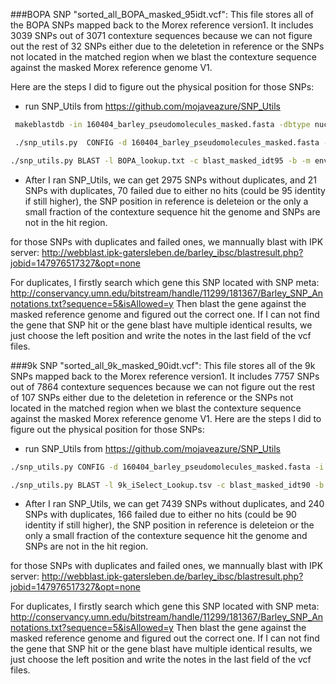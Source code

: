 ###BOPA SNP
"sorted_all_BOPA_masked_95idt.vcf": This file stores all of the BOPA SNPs mapped back to the Morex reference version1.
It includes 3039 SNPs out of 3071 contexture sequences because we can not figure out the rest of 32  SNPs either due to the deletetion in reference or the SNPs not located in the matched region when we blast the contexture sequence against the masked Morex reference genome V1.

Here are the steps I did to figure out the physical position for those SNPs:

- run SNP_Utils from https://github.com/mojaveazure/SNP_Utils
```bash
 makeblastdb -in 160404_barley_pseudomolecules_masked.fasta -dbtype nucl -parse_seqids

 ./snp_utils.py  CONFIG -d 160404_barley_pseudomolecules_masked.fasta -k -i 95 -c blast_masked_idt95

./snp_utils.py BLAST -l BOPA_lookup.txt -c blast_masked_idt95 -b -m envirass/2013_iSelect_Genetic_Map.map -d -t 100000 -o BOPA_masked_95idt#.vcf
```

- After I ran SNP_Utils, we can get 2975 SNPs without duplicates, and 21 SNPs with duplicates, 70 failed due to either no hits (could be 95 identity if still higher), the SNP position in reference is deleteion or the only a small fraction of the contexture sequence hit the genome and SNPs are not in the hit region.

for those SNPs with duplicates and failed ones, we mannually blast with IPK server: http://webblast.ipk-gatersleben.de/barley_ibsc/blastresult.php?jobid=147976517327&opt=none

For duplicates, I firstly search which gene this SNP located with SNP meta: http://conservancy.umn.edu/bitstream/handle/11299/181367/Barley_SNP_Annotations.txt?sequence=5&isAllowed=y
Then blast the gene against the masked reference genome and figured out the correct one. If I can not find the gene that SNP hit or the gene blast have multiple identical results, we just choose the left position and write the notes in the last field of the vcf files.

###9k SNP
"sorted_all_9k_masked_90idt.vcf": This file stores all of the 9k SNPs mapped back to the Morex reference version1.
It includes 7757 SNPs out of 7864 contexture sequences because we can not figure out the rest of 107 SNPs either due to the deletetion in reference or the SNPs not located in the matched region when we blast the contexture sequence against the masked Morex reference genome V1.
Here are the steps I did to figure out the physical position for those SNPs:
- run SNP_Utils from https://github.com/mojaveazure/SNP_Utils
```bash
./snp_utils.py CONFIG -d 160404_barley_pseudomolecules_masked.fasta -i 90 -e 0.000001 -s 350 -k -c blast_masked_idt90

./snp_utils.py BLAST -l 9k_iSelect_Lookup.tsv -c blast_masked_idt90 -b -m envirass/2013_iSelect_Genetic_Map.map -d -t 100000 -o 9k_masked_90idt
```
- After I ran SNP_Utils, we can get 7439 SNPs without duplicates, and 240 SNPs with duplicates, 166 failed due to either no hits (could be 90 identity if still higher), the SNP position in reference is deleteion or the only a small fraction of the contexture sequence hit the genome and SNPs are not in the hit region.

for those SNPs with duplicates and failed ones, we mannually blast with IPK server: http://webblast.ipk-gatersleben.de/barley_ibsc/blastresult.php?jobid=147976517327&opt=none

For duplicates, I firstly search which gene this SNP located with SNP meta: http://conservancy.umn.edu/bitstream/handle/11299/181367/Barley_SNP_Annotations.txt?sequence=5&isAllowed=y
Then blast the gene against the masked reference genome and figured out the correct one. If I can not find the gene that SNP hit or the gene blast have multiple identical results, we just choose the left position and write the notes in the last field of the vcf files.
